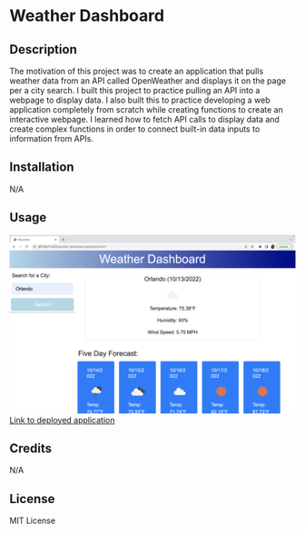 # Weather Dashboard

## Description

The motivation of this project was to create an application that pulls weather data from an API called OpenWeather and displays it on the page per a city search. I built this project to practice pulling an API into a webpage to display data. I also built this to practice developing a web application completely from scratch while creating functions to create an interactive webpage. I learned how to fetch API calls to display data and create complex functions in order to connect built-in data inputs to information from APIs. 

## Installation

N/A

## Usage

![alt text](./assets/images/Weather%20Dashboard.jpg)
[Link to deployed application](https://jalmand2.github.io/weather-dashboard-app/)

## Credits

N/A

## License

MIT License


